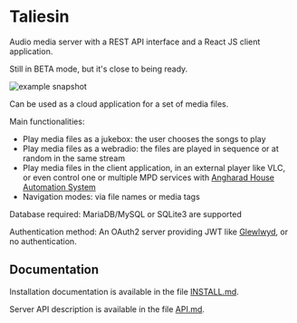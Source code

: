 # Taliesin

Audio media server with a REST API interface and a React JS client application.

Still in BETA mode, but it's close to being ready.

![example snapshot](https://github.com/babelouest/taliesin/raw/master/doc/images/screenshot-1.png)

Can be used as a cloud application for a set of media files.

Main functionalities:
- Play media files as a jukebox: the user chooses the songs to play
- Play media files as a webradio: the files are played in sequence or at random in the same stream
- Play media files in the client application, in an external player like VLC, or even control one or multiple MPD services with [Angharad House Automation System](https://github.com/babelouest/angharad)
- Navigation modes: via file names or media tags

Database required: MariaDB/MySQL or SQLite3 are supported

Authentication method: An OAuth2 server providing JWT like [Glewlwyd](https://github.com/babelouest/glewlwyd), or no authentication.

## Documentation

Installation documentation is available in the file [INSTALL.md](https://github.com/babelouest/taliesin/blob/master/docs/INSTALL.md).

Server API description is available in the file [API.md](https://github.com/babelouest/taliesin/blob/master/docs/API.md).
